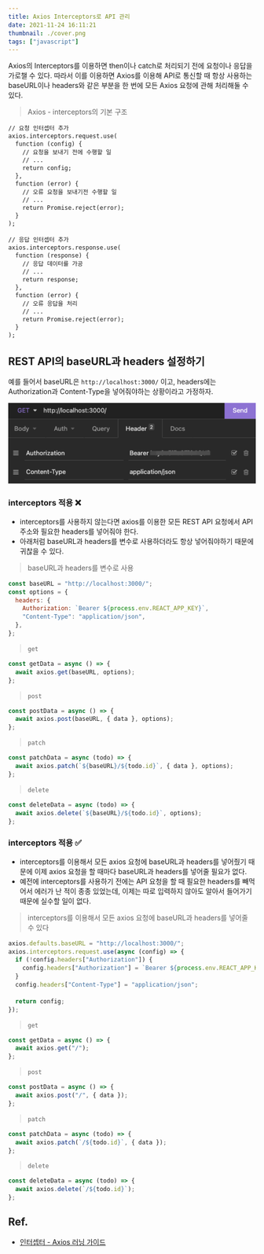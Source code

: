 ```yaml
---
title: Axios Interceptors로 API 관리
date: 2021-11-24 16:11:21
thumbnail: ./cover.png
tags: ["javascript"]
---
```


Axios의 Interceptors를 이용하면 then이나 catch로 처리되기 전에 요청이나 응답을 가로챌 수 있다. 따라서 이를 이용하면 Axios를 이용해 API로 통신할 때 항상 사용하는 baseURL이나 headers와 같은 부분을 한 번에 모든 Axios 요청에 관해 처리해둘 수 있다.

> Axios - interceptors의 기본 구조

```tsx
// 요청 인터셉터 추가
axios.interceptors.request.use(
  function (config) {
    // 요청을 보내기 전에 수행할 일
    // ...
    return config;
  },
  function (error) {
    // 오류 요청을 보내기전 수행할 일
    // ...
    return Promise.reject(error);
  }
);

// 응답 인터셉터 추가
axios.interceptors.response.use(
  function (response) {
    // 응답 데이터를 가공
    // ...
    return response;
  },
  function (error) {
    // 오류 응답을 처리
    // ...
    return Promise.reject(error);
  }
);
```

## REST API의 baseURL과 headers 설정하기

예를 들어서 baseURL은 `http://localhost:3000/` 이고, headers에는 Authorization과 Content-Type을 넣어줘야하는 상황이라고 가정하자.

![interceptors](./1.png)

### interceptors 적용 ❌

- interceptors를 사용하지 않는다면 axios를 이용한 모든 REST API 요청에서 API 주소와 필요한 headers를 넣어줘야 한다.
- 아래처럼 baseURL과 headers를 변수로 사용하더라도 항상 넣어줘야하기 때문에 귀찮을 수 있다.

> baseURL과 headers를 변수로 사용

```jsx
const baseURL = "http://localhost:3000/";
const options = {
  headers: {
    Authorization: `Bearer ${process.env.REACT_APP_KEY}`,
    "Content-Type": "application/json",
  },
};
```

> `get`

```jsx
const getData = async () => {
  await axios.get(baseURL, options);
};
```

> `post`

```jsx
const postData = async () => {
  await axios.post(baseURL, { data }, options);
};
```

> `patch`

```jsx
const patchData = async (todo) => {
  await axios.patch(`${baseURL}/${todo.id}`, { data }, options);
};
```

> `delete`

```jsx
const deleteData = async (todo) => {
  await axios.delete(`${baseURL}/${todo.id}`, options);
};
```

### interceptors 적용 ✅

- interceptors를 이용해서 모든 axios 요청에 baseURL과 headers를 넣어줬기 때문에 이제 axios 요청을 할 때마다 baseURL과 headers를 넣어줄 필요가 없다.
- 예전에 interceptors를 사용하기 전에는 API 요청을 할 때 필요한 headers를 빼먹어서 에러가 난 적이 종종 있었는데, 이제는 따로 입력하지 않아도 알아서 들어가기 때문에 실수할 일이 없다.

> interceptors를 이용해서 모든 axios 요청에 baseURL과 headers를 넣어줄 수 있다

```jsx
axios.defaults.baseURL = "http://localhost:3000/";
axios.interceptors.request.use(async (config) => {
  if (!config.headers["Authorization"]) {
    config.headers["Authorization"] = `Bearer ${process.env.REACT_APP_KEY}`;
  }
  config.headers["Content-Type"] = "application/json";

  return config;
});
```

> `get`

```jsx
const getData = async () => {
  await axios.get("/");
};
```

> `post`

```jsx
const postData = async () => {
  await axios.post("/", { data });
};
```

> `patch`

```jsx
const patchData = async (todo) => {
  await axios.patch(`/${todo.id}`, { data });
};
```

> `delete`

```jsx
const deleteData = async (todo) => {
  await axios.delete(`/${todo.id}`);
};
```

## Ref.

- [인터셉터 - Axios 러닝 가이드](https://yamoo9.github.io/axios/guide/interceptors.html)

